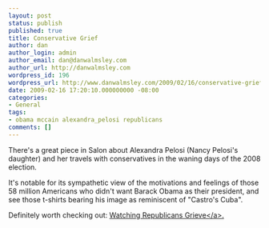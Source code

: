 ```yaml
---
layout: post
status: publish
published: true
title: Conservative Grief
author: dan
author_login: admin
author_email: dan@danwalmsley.com
author_url: http://danwalmsley.com
wordpress_id: 196
wordpress_url: http://www.danwalmsley.com/2009/02/16/conservative-grief/
date: 2009-02-16 17:20:10.000000000 -08:00
categories:
- General
tags:
- obama mccain alexandra_pelosi republicans
comments: []
---
```

There's a great piece in Salon about Alexandra Pelosi (Nancy Pelosi's daughter) and her travels with conservatives in the waning days of the 2008 election.

It's notable for its sympathetic view of the motivations and feelings of those 58 million Americans who didn't want Barack Obama as their president, and see those t-shirts bearing his image as reminiscent of "Castro's Cuba".

Definitely worth checking out: <a href="http:&#47;&#47;www.salon.com&#47;ent&#47;tv&#47;int&#47;2009&#47;02&#47;16&#47;alexandra_pelosi&#47;">Watching Republicans Grieve<&#47;a>.
